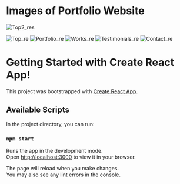 # Images of Portfolio Website

![Top2_res](https://user-images.githubusercontent.com/91013735/175825219-21c093ba-64bb-4349-8bd4-f2a348c77947.png)

![Top_re](https://user-images.githubusercontent.com/91013735/175825250-42d5a29e-c9d0-4d5b-adb3-1b3e82aaaf3b.png)
![Portfolio_re](https://user-images.githubusercontent.com/91013735/175825304-707ab97d-ac78-416f-ae02-0f7e7a1fa1a5.png)
![Works_re](https://user-images.githubusercontent.com/91013735/175825310-a40ebf44-d7b4-47a4-a97a-e41ffcbc82cf.png)
![Testimonials_re](https://user-images.githubusercontent.com/91013735/175825317-69852830-a7b4-4466-837e-99299a1c3c64.png)
![Contact_re](https://user-images.githubusercontent.com/91013735/175825382-076b48c6-9b57-45bc-9068-d53b17e06acf.png)

# Getting Started with Create React App!

This project was bootstrapped with [Create React App](https://github.com/facebook/create-react-app).

## Available Scripts

In the project directory, you can run:

### `npm start`

Runs the app in the development mode.\
Open [http://localhost:3000](http://localhost:3000) to view it in your browser.

The page will reload when you make changes.\
You may also see any lint errors in the console.

